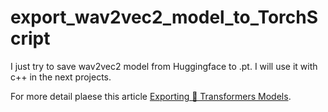 # export_wav2vec2_model_to_TorchScript

I just try to save wav2vec2 model from Huggingface to .pt. I will use it with c++ in the next projects.

For more detail plaese this article [Exporting 🤗 Transformers Models](https://huggingface.co/docs/transformers/serialization).
